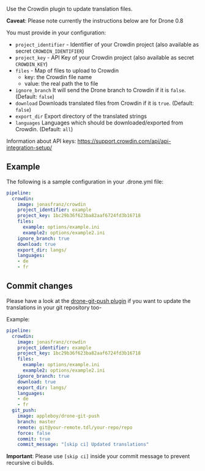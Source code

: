 Use the Crowdin plugin to update translation files.

**Caveat**: Please note currently the instructions below are for Drone 0.8

You must provide in your configuration:

* `project_identifier` - Identifier of your Crowdin project (also available as secret  `CROWDIN_IDENTIFIER`)
* `project_key` - API Key of your Crowdin project (also available as secret  `CROWDIN_KEY`)
* `files` - Map of files to upload to Crowdin
  * key: the Crowdin file name
  * value: the real path the to file
* `ignore_branch` It will send the Drone branch to Crowdin if it is `false`. (Default: `false`)
* `download` Downloads translated files from Crowdin if it is `true`. (Default: `false`)
* `export_dir` Export directory of the translated strings
* `languages` Languages which should be downloaded/exported from Crowdin. (Default: `all`)


Information about API keys: https://support.crowdin.com/api/api-integration-setup/
## Example

The following is a sample configuration in your .drone.yml file:

```yaml
pipeline:
  crowdin:
    image: jonasfranz/crowdin
    project_identifier: example
    project_key: 1bc29b36f623ba82aaf6724fd3b16718
    files:
      example: options/example.ini
      example2: options/example2.ini
    ignore_branch: true
    download: true
    export_dir: langs/
    languages:
    - de
    - fr
```

## Commit changes

Please have a look at the [drone-git-push plugin](https://github.com/appleboy/drone-git-push) if you want to update the translations in your git repository too-

Example:
```yaml
pipeline:
  crowdin:
    image: jonasfranz/crowdin
    project_identifier: example
    project_key: 1bc29b36f623ba82aaf6724fd3b16718
    files:
      example: options/example.ini
      example2: options/example2.ini
    ignore_branch: true
    download: true
    export_dir: langs/
    languages:
    - de
    - fr
  git_push:
    image: appleboy/drone-git-push
    branch: master
    remote: git@your-remote.tdl/your-repo/repo
    force: false
    commit: true
    commit_message: "[skip ci] Updated translations"
```

**Important**: Please use `[skip ci]` inside your commit message to prevent recursive ci builds.
